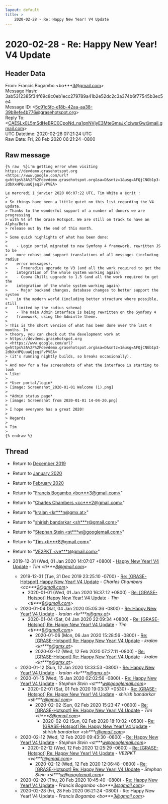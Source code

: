 ```yaml
---
layout: default
title: >
    2020-02-28 - Re: Happy New Year! V4 Update
---
```


# 2020-02-28 - Re: Happy New Year! V4 Update

## Header Data

From: Francis Bogambo \<bo***3@gmail.com\><br>
Message Hash: 3ab5312385f34f69c8c0eb1ecc279789a41b2e52dc2c3a374b6f77545b3ec5e4<br>
Message ID: \<5c91c5fc-e18b-42aa-aa38-39b8efe4b776@grasehotspot.org\><br>
Reply To: \<CAESLx0L5mSdHeBRC0CpoNd_na1qnNVjyE3MteGmsJx1ciwsrGw@mail.gmail.com\><br>
UTC Datetime: 2020-02-28 07:21:24 UTC<br>
Raw Date: Fri, 28 Feb 2020 06:21:24 -0800<br>

## Raw message

```
{% raw  %}i'm getting error when visiting https://devdemo.grasehotspot.org 
<https://www.google.com/url?q=https%3A%2F%2Fdevdemo.grasehotspot.org&sa=D&sntz=1&usg=AFQjCNGb1p3-2dbXxHPQuuaQjeqiFvPVEA>

Le mercredi 1 janvier 2020 06:07:22 UTC, Tim White a écrit :
>
> So things have been a little quiet on this list regarding the V4 update. 
> Thanks to the wonderful support of a number of donors we are progressing 
> with V4 of the Grase Hotspot. We are still on track to have an Alpha/Beta 
> release out by the end of this month.
>
> Some quick highlights of what has been done:
>
>    - Login portal migrated to new Symfony 4 framework, rewritten JS to be 
>    more robust and support translations of all messages (including radius 
>    error messages).
>    - Freeradius upgrade to V3 (and all the work required to get the 
>    integration of the whole system working again)
>    - Coova Chilli upgrade to 1.5 (and all the work required to get the 
>    integration of the whole system working again)
>    - Major backend changes, database changes to better support the system 
>    in the modern world (including better structure where possible, still 
>    limited by the radius schema)
>    - The main Admin interface is being rewritten on the Symfony 4 
>    framework, using the Adminlte theme.
>
> This is the short version of what has been done over the last 4 months. In 
> theory, you can check out the development work at 
> https://devdemo.grasehotspot.org 
> <https://www.google.com/url?q=https%3A%2F%2Fdevdemo.grasehotspot.org&sa=D&sntz=1&usg=AFQjCNGb1p3-2dbXxHPQuuaQjeqiFvPVEA> 
> (it's running nightly builds, so breaks occasionally).
>
> And now for a few screenshots of what the interface is starting to look 
> like!
>
> *User portal/login*
> [image: Screenshot_2020-01-01 Welcome (1).png]
>
> *Admin status page*
> [image: Screenshot from 2020-01-01 14-04-20.png]
>
> I hope everyone has a great 2020!
>
> Regards
>
> Tim
>
{% endraw %}
```

## Thread

+ Return to [December 2019](/archive/2019/12)
+ Return to [January 2020](/archive/2020/01)
+ Return to [February 2020](/archive/2020/02)

+ Return to "[Francis Bogambo <bo***3<span>@</span>gmail.com>](/authors/bo___3_at_gmail_com)"
+ Return to "[Charles Chambers <cc***2<span>@</span>gmail.com>](/authors/cc___2_at_gmail_com)"
+ Return to "[kralan <kr***n<span>@</span>gmx.at>](/authors/kr___n_at_gmx_at)"
+ Return to "[shirish bandarkar <sh***r<span>@</span>gmail.com>](/authors/sh___r_at_gmail_com)"
+ Return to "[Stephan Stein <st***w<span>@</span>googlemail.com>](/authors/st___w_at_googlemail_com)"
+ Return to "[Tim <ti***8<span>@</span>gmail.com>](/authors/ti___8_at_gmail_com)"
+ Return to "[VE2PKT <ve***t<span>@</span>gmail.com>](/authors/ve___t_at_gmail_com)"

+ 2019-12-31 (Wed, 01 Jan 2020 14:07:07 +0800) - [Happy New Year! V4 Update](/archive/2019/12/73d5893de79a2e0765121f0cd19bdb3bd42e7245068e642a50162fca9708d178) - _Tim \<ti***8@gmail.com\>_
  + 2019-12-31 (Tue, 31 Dec 2019 23:25:10 -0700) - [Re: [GRASE-Hotspot] Happy New Year! V4 Update](/archive/2019/12/b8c3a7845c204ee37650243cc7cefe895be3d4625c3693eb2dcbfd3dcb2fe6a8) - _Charles Chambers \<cc***2@gmail.com\>_
    + 2020-01-01 (Wed, 01 Jan 2020 16:37:12 +0800) - [Re: [GRASE-Hotspot] Happy New Year! V4 Update](/archive/2020/01/262520dd3926735c028680d38341b48c8d1ea65db8cc4a3538d5f14cc5a124c3) - _Tim \<ti***8@gmail.com\>_
  + 2020-01-04 (Sat, 04 Jan 2020 05:05:36 -0800) - [Re: Happy New Year! V4 Update](/archive/2020/01/5e8c64365a78281dc60b62319e8b8218e3217789d42d3c0bdfaa2f6e04c08040) - _kralan \<kr***n@gmx.at\>_
    + 2020-01-04 (Sat, 04 Jan 2020 22:09:34 +0800) - [Re: [GRASE-Hotspot] Re: Happy New Year! V4 Update](/archive/2020/01/a21a2f18457922aa28c0d32ca4822068939acd30dad95e993f9b5a21be46360c) - _Tim \<ti***8@gmail.com\>_
      + 2020-01-06 (Mon, 06 Jan 2020 15:28:56 -0800) - [Re: [GRASE-Hotspot] Re: Happy New Year! V4 Update](/archive/2020/01/7c8300589c7011b25a11083018a7ededd71c238cf7a579c0c37ba731ad74fdf4) - _kralan \<kr***n@gmx.at\>_
      + 2020-02-12 (Wed, 12 Feb 2020 07:27:11 -0800) - [Re: [GRASE-Hotspot] Re: Happy New Year! V4 Update](/archive/2020/02/c8594bba0bc670b9cde53f63b357b8ccf3a18f97b214577fe8e63bcfc9c3483d) - _kralan \<kr***n@gmx.at\>_
  + 2020-01-12 (Sun, 12 Jan 2020 13:33:53 -0800) - [Re: Happy New Year! V4 Update](/archive/2020/01/a9b58ea0f32cc4cee46a461148a6252607609ebabb99f619003e21c5c35f91bc) - _kralan \<kr***n@gmx.at\>_
  + 2020-01-15 (Wed, 15 Jan 2020 02:02:56 -0800) - [Re: Happy New Year! V4 Update](/archive/2020/01/65ab8b85a2448c2fc533f93be796fb25d846019376ca2bfa8b7ea5b104b1f43d) - _Stephan Stein \<st***w@googlemail.com\>_
    + 2020-02-01 (Sat, 01 Feb 2020 19:03:37 +0530) - [Re: [GRASE-Hotspot] Re: Happy New Year! V4 Update](/archive/2020/02/902cd4ddafbd979cbe66be559352fc7dac02a52bad6a6358cf5b82909803c7a7) - _shirish bandarkar \<sh***r@gmail.com\>_
      + 2020-02-02 (Sun, 02 Feb 2020 15:23:47 +0800) - [Re: [GRASE-Hotspot] Re: Happy New Year! V4 Update](/archive/2020/02/49b5c69e97dd706170495951c0478da4678b4da9cbdc8d679a55225c006a97b3) - _Tim \<ti***8@gmail.com\>_
        + 2020-02-02 (Sun, 02 Feb 2020 18:10:02 +0530) - [Re: [GRASE-Hotspot] Re: Happy New Year! V4 Update](/archive/2020/02/725a926a76a0ddfd69796fb3e2d8a11e3ab78254c873ae30aa97e1b8a52cabc5) - _shirish bandarkar \<sh***r@gmail.com\>_
  + 2020-02-12 (Wed, 12 Feb 2020 09:43:30 -0800) - [Re: Happy New Year! V4 Update](/archive/2020/02/c6966bd1674e182ec1454b4dac88089c401a84f5ff807fd29998cf326b50c341) - _Stephan Stein \<st***w@googlemail.com\>_
    + 2020-02-12 (Wed, 12 Feb 2020 12:25:29 -0600) - [Re: [GRASE-Hotspot] Re: Happy New Year! V4 Update](/archive/2020/02/75aaafc4cec1e96beb566340ba8379dc0da7d64b6a4ef36a1094891ceccc0142) - _VE2PKT \<ve***t@gmail.com\>_
      + 2020-02-12 (Wed, 12 Feb 2020 12:06:48 -0800) - [Re: [GRASE-Hotspot] Re: Happy New Year! V4 Update](/archive/2020/02/7a3356c2ae268bb6fe6f05fdf4086c00731d099602e8837af40d42b079f8c283) - _Stephan Stein \<st***w@googlemail.com\>_
  + 2020-02-20 (Thu, 20 Feb 2020 10:45:40 -0800) - [Re: Happy New Year! V4 Update](/archive/2020/02/7777e868cb911b5b7639564362be3f2cd290734fdf46711b6977275929733e29) - _Francis Bogambo \<bo***3@gmail.com\>_
  + 2020-02-28 (Fri, 28 Feb 2020 06:21:24 -0800) - Re: Happy New Year! V4 Update - _Francis Bogambo \<bo***3@gmail.com\>_

